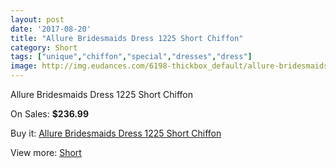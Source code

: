 ```yaml
---
layout: post
date: '2017-08-20'
title: "Allure Bridesmaids Dress 1225 Short Chiffon"
category: Short
tags: ["unique","chiffon","special","dresses","dress"]
image: http://img.eudances.com/6198-thickbox_default/allure-bridesmaids-dress-1225-short-chiffon.jpg
---
```

Allure Bridesmaids Dress 1225 Short Chiffon

On Sales: **$236.99**
<a href="https://www.eudances.com/en/short/2221-allure-bridesmaids-dress-1225-short-chiffon.html"><amp-img layout="responsive" width="600" height="600" src="//img.eudances.com/6198-thickbox_default/allure-bridesmaids-dress-1225-short-chiffon.jpg" alt="Allure Bridesmaids Dress 1225 Short Chiffon 0" /></a>
<a href="https://www.eudances.com/en/short/2221-allure-bridesmaids-dress-1225-short-chiffon.html"><amp-img layout="responsive" width="600" height="600" src="//img.eudances.com/6199-thickbox_default/allure-bridesmaids-dress-1225-short-chiffon.jpg" alt="Allure Bridesmaids Dress 1225 Short Chiffon 1" /></a>

Buy it: [Allure Bridesmaids Dress 1225 Short Chiffon](https://www.eudances.com/en/short/2221-allure-bridesmaids-dress-1225-short-chiffon.html "Allure Bridesmaids Dress 1225 Short Chiffon")

View more: [Short](https://www.eudances.com/en/25-short "Short")